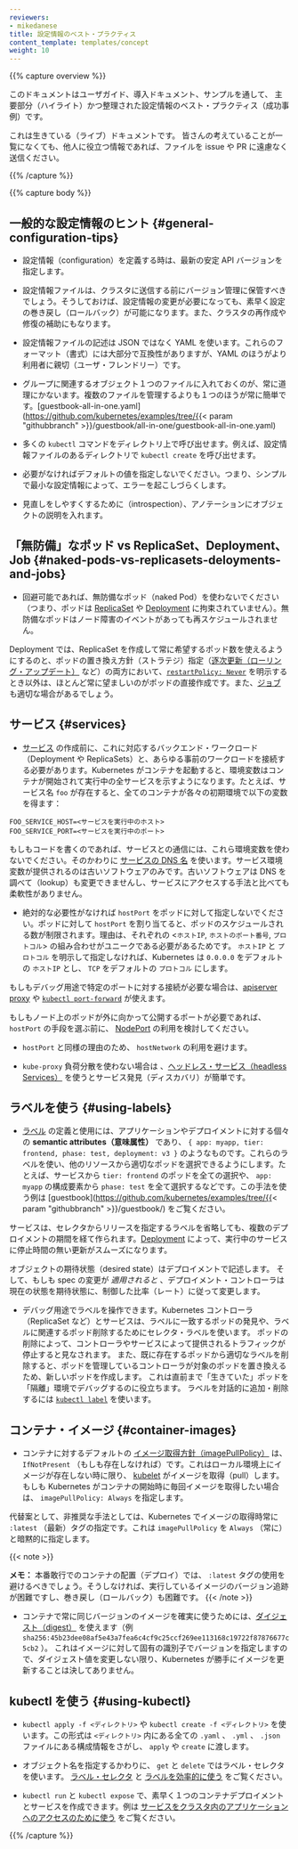 ```yaml
---
reviewers:
- mikedanese
title: 設定情報のベスト・プラクティス
content_template: templates/concept
weight: 10
---
```


{{% capture overview %}}
<!--
This document highlights and consolidates configuration best practices that are introduced throughout the user guide, Getting Started documentation, and examples.
-->
このドキュメントはユーザガイド、導入ドキュメント、サンプルを通して、
主要部分（ハイライト）かつ整理された設定情報のベスト・プラクティス（成功事例）です。

<!--
This is a living document. If you think of something that is not on this list but might be useful to others, please don't hesitate to file an issue or submit a PR.
-->
これは生きている（ライブ）ドキュメントです。
皆さんの考えていることが一覧になくても、他人に役立つ情報であれば、ファイルを issue や PR に遠慮なく送信ください。


{{% /capture %}}

{{% capture body %}}
<!--
## General Configuration Tips
-->
## 一般的な設定情報のヒント {#general-configuration-tips}

<!--
- When defining configurations, specify the latest stable API version.

- Configuration files should be stored in version control before being pushed to the cluster. This allows you to quickly roll back a configuration change if necessary. It also aids cluster re-creation and restoration.

- Write your configuration files using YAML rather than JSON. Though these formats can be used interchangeably in almost all scenarios, YAML tends to be more user-friendly.

- Group related objects into a single file whenever it makes sense. One file is often easier to manage than several. See the [guestbook-all-in-one.yaml](https://github.com/kubernetes/examples/tree/{{< param "githubbranch" >}}/guestbook/all-in-one/guestbook-all-in-one.yaml) file as an example of this syntax.

- Note also that many `kubectl` commands can be called on a directory. For example, you can call `kubectl create` on a directory of config files.

- Don't specify default values unnecessarily: simple, minimal configuration will make errors less likely.

- Put object descriptions in annotations, to allow better introspection.
-->
- 設定情報（configuration）を定義する時は、最新の安定 API バージョンを指定します。

- 設定情報ファイルは、クラスタに送信する前にバージョン管理に保管すべきでしょう。そうしておけば、設定情報の変更が必要になっても、素早く設定の巻き戻し（ロールバック）が可能になります。また、クラスタの再作成や修復の補助にもなります。

- 設定情報ファイルの記述は JSON ではなく YAML を使います。これらのフォーマット（書式）には大部分で互換性がありますが、YAML のほうがより利用者に親切（ユーザ・フレンドリー）です。

- グループに関連するオブジェクト１つのファイルに入れておくのが、常に道理にかないます。複数のファイルを管理するよりも１つのほうが常に簡単です。[guestbook-all-in-one.yaml](https://github.com/kubernetes/examples/tree/{{< param "githubbranch" >}}/guestbook/all-in-one/guestbook-all-in-one.yaml) 

- 多くの `kubectl` コマンドをディレクトリ上で呼び出せます。例えば、設定情報ファイルのあるディレクトリで `kubectl create` を呼び出せます。

- 必要がなければデフォルトの値を指定しないでください。つまり、シンプルで最小な設定情報によって、エラーを起こしづらくします。

- 見直しをしやすくするために（introspection）、アノテーションにオブジェクトの説明を入れます。

<!--
## "Naked" Pods vs ReplicaSets, Deployments, and Jobs
-->
## 「無防備」なポッド vs ReplicaSet、Deployment、Job {#naked-pods-vs-replicasets-deloyments-and-jobs}

<!--
- Don't use naked Pods (that is, Pods not bound to a [ReplicaSet](/docs/concepts/workloads/controllers/replicaset/) or [Deployment](/docs/concepts/workloads/controllers/deployment/)) if you can avoid it. Naked Pods will not be rescheduled in the event of a node failure.
-->
- 回避可能であれば、無防備なポッド（naked Pod）を使わないでください（つまり、ポッドは  [ReplicaSet](/jp/docs/concepts/workloads/controllers/replicaset/) や [Deployment](/jp/docs/concepts/workloads/controllers/deployment/) に拘束されていません）。無防備なポッドはノード障害のイベントがあっても再スケジュールされません。

<!--
  A Deployment, which both creates a ReplicaSet to ensure that the desired number of Pods is always available, and specifies a strategy to replace Pods (such as [RollingUpdate](/docs/concepts/workloads/controllers/deployment/#rolling-update-deployment)), is almost always preferable to creating Pods directly, except for some explicit [`restartPolicy: Never`](/docs/concepts/workloads/pods/pod-lifecycle/#restart-policy) scenarios. A [Job](/docs/concepts/workloads/controllers/jobs-run-to-completion/) may also be appropriate.
-->
Deployment では、ReplicaSet を作成して常に希望するポッド数を使えるようにするのと、ポッドの置き換え方針（ストラテジ）指定（[逐次更新（ローリング・アップデート）](/docs/concepts/workloads/controllers/deployment/#rolling-update-deployment) など）の両方において、[`restartPolicy: Never`](/docs/concepts/workloads/pods/pod-lifecycle/#restart-policy) を明示するとき以外は、ほとんど常に望ましいのがポッドの直接作成です。また、[ジョブ](/jp/docs/concepts/workloads/controllers/jobs-run-to-completion/) も適切な場合があるでしょう。

<!--
## Services
-->
## サービス  {#services}

<!--
- Create a [Service](/docs/concepts/services-networking/service/) before its corresponding backend workloads (Deployments or ReplicaSets), and before any workloads that need to access it. When Kubernetes starts a container, it provides environment variables pointing to all the Services which were running when the container was started. For example, if a Service named `foo` exists, all containers will get the following variables in their initial environment:
-->
- [サービス](/jp/docs/concepts/services-networking/service/) の作成前に、これに対応するバックエンド・ワークロード（Deployment や ReplicaSets）と、あらゆる事前のワークロードを接続する必要があります。Kubernetes がコンテナを起動すると、環境変数はコンテナが開始されて実行中の全サービスを示すようになります。たとえば、サービス名 `foo` が存在すると、全てのコンテナが各々の初期環境で以下の変数を得ます：

<!--
  ```shell
  FOO_SERVICE_HOST=<the host the Service is running on>
  FOO_SERVICE_PORT=<the port the Service is running on>
  ```
-->
  ```shell
  FOO_SERVICE_HOST=<サービスを実行中のホスト>
  FOO_SERVICE_PORT=<サービスを実行中のポート>
  ```
<!--
  If you are writing code that talks to a Service, don't use these environment variables; use the [DNS name of the Service](/docs/concepts/services-networking/dns-pod-service/) instead. Service environment variables are provided only for older software which can't be modified to use DNS lookups, and are a much less flexible way of accessing Services.
-->
もしもコードを書くのであれば、サービスとの通信には、これら環境変数を使わないでください。そのかわりに [サービスの DNS 名](/jp/docs/concepts/services-networking/dns-pod-service/) を使います。サービス環境変数が提供されるのは古いソフトウェアのみです。古いソフトウェアは DNS を調べて（lookup）も変更できませんし、サービスにアクセスする手法と比べても柔軟性がありません。

<!--
- Don't specify a `hostPort` for a Pod unless it is absolutely necessary. When you bind a Pod to a `hostPort`, it limits the number of places the Pod can be scheduled, because each <`hostIP`, `hostPort`, `protocol`> combination must be unique. If you don't specify the `hostIP` and `protocol` explicitly, Kubernetes will use `0.0.0.0` as the default `hostIP` and `TCP` as the default `protocol`.
-->
-  絶対的な必要性がなければ `hostPort` をポッドに対して指定しないでください。ポッドに対して `hostPort` を割り当てると、ポッドのスケジュールされる数が制限されます。理由は、それぞれの <`ホストIP`, `ホストのポート番号`, `プロトコル`> の組み合わせがユニークである必要があるためです。 `ホストIP` と `プロトコル` を明示して指定しなければ、Kubernetes は `0.0.0.0` をデフォルトの `ホストIP` とし、 `TCP` をデフォルトの `プロトコル` にします。

<!--
  If you only need access to the port for debugging purposes, you can use the [apiserver proxy](/docs/tasks/access-application-cluster/access-cluster/#manually-constructing-apiserver-proxy-urls) or [`kubectl port-forward`](/docs/tasks/access-application-cluster/port-forward-access-application-cluster/).
-->
もしもデバッグ用途で特定のポートに対する接続が必要な場合は、[apiserver proxy](/jp/docs/tasks/access-application-cluster/access-cluster/#manually-constructing-apiserver-proxy-urls) や [`kubectl port-forward`](/jp/docs/tasks/access-application-cluster/port-forward-access-application-cluster/) が使えます。

<!--
  If you explicitly need to expose a Pod's port on the node, consider using a [NodePort](/docs/concepts/services-networking/service/#type-nodeport) Service before resorting to `hostPort`.
-->
もしもノード上のポッドが外に向かって公開するポートが必要であれば、 `hostPort` の手段を選ぶ前に、 [NodePort](/jp/docs/concepts/services-networking/service/#type-nodeport) の利用を検討してください。

<!--
- Avoid using `hostNetwork`, for the same reasons as `hostPort`.

- Use [headless Services](/docs/concepts/services-networking/service/#headless-
services) (which have a `ClusterIP` of `None`) for easy service discovery when you don't need `kube-proxy` load balancing.
-->
- `hostPort` と同様の理由のため、 `hostNetwork`  の利用を避けます。

- `kube-proxy` 負荷分散を使わない場合は 、[ヘッドレス・サービス（headless Services）](/jp/docs/concepts/services-networking/service/#headless-services) を使うとサービス発見（ディスカバリ）が簡単です。

<!--
## Using Labels
-->
## ラベルを使う {#using-labels}

<!--
- Define and use [labels](/docs/concepts/overview/working-with-objects/labels/) that identify __semantic attributes__ of your application or Deployment, such as `{ app: myapp, tier: frontend, phase: test, deployment: v3 }`. You can use these labels to select the appropriate Pods for other resources; for example, a Service that selects all `tier: frontend` Pods, or all `phase: test` components of `app: myapp`. See the [guestbook](https://github.com/kubernetes/examples/tree/{{< param "githubbranch" >}}/guestbook/) app for examples of this approach.
-->
- [ラベル](/jp/docs/concepts/overview/working-with-objects/labels/) の定義と使用には、アプリケーションやデプロイメントに対する個々の __semantic attributes（意味属性）__  であり、 `{ app: myapp, tier: frontend, phase: test, deployment: v3 }` のようなものです。これらのラベルを使い、他のリソースから適切なポッドを選択できるようにします。たとえば、サービスから `tier: frontend` のポッドを全ての選択や、 `app: myapp` の構成要素から `phase: test`  を全て選択するなどです。この手法を使う例は [guestbook](https://github.com/kubernetes/examples/tree/{{< param "githubbranch" >}}/guestbook/) をご覧ください。

<!--
A Service can be made to span multiple Deployments by omitting release-specific labels from its selector. [Deployments](/docs/concepts/workloads/controllers/deployment/) make it easy to update a running service without downtime.
-->
サービスは、セレクタからリリースを指定するラベルを省略しても、複数のデプロイメントの期間を経て作られます。[Deployment](/jp/docs/concepts/workloads/controllers/deployment/) によって、実行中のサービスに停止時間の無い更新がスムーズになります。

<!--
A desired state of an object is described by a Deployment, and if changes to that spec are _applied_, the deployment controller changes the actual state to the desired state at a controlled rate.
-->
オブジェクトの期待状態（desired state）はデプロイメントで記述します。
そして、もしも spec の変更が _適用されると_ 、デプロイメント・コントローラは現在の状態を期待状態に、制御した比率（レート）に従って変更します。

<!--
- You can manipulate labels for debugging. Because Kubernetes controllers (such as ReplicaSet) and Services match to Pods using selector labels, removing the relevant labels from a Pod will stop it from being considered by a controller or from being served traffic by a Service. If you remove the labels of an existing Pod, its controller will create a new Pod to take its place. This is a useful way to debug a previously "live" Pod in a "quarantine" environment. To interactively remove or add labels, use [`kubectl label`](/docs/reference/generated/kubectl/kubectl-commands#label).
-->
- デバッグ用途でラベルを操作できます。Kubernetes コントローラ（ReplicaSet など）とサービスは、ラベルに一致するポッドの発見や、ラベルに関連するポッド削除するためにセレクタ・ラベルを使います。
ポッドの削除によって、コントローラやサービスによって提供されるトラフィックが停止すると見なされます。
また、既に存在するポッドから適切なラベルを削除すると、ポッドを管理しているコントローラが対象のポッドを置き換えるため、新しいポッドを作成します。
これは直前まで「生きていた」ポッドを「隔離」環境でデバッグするのに役立ちます。
ラベルを対話的に追加・削除するには  [`kubectl label`](/docs/reference/generated/kubectl/kubectl-commands#label) を使います。

<!--
## Container Images
-->
## コンテナ・イメージ {#container-images}

<!--
- The default [imagePullPolicy](/docs/concepts/containers/images/#updating-images) for a container is `IfNotPresent`, which causes the [kubelet](/docs/admin/kubelet/) to pull an image only if it does not already exist locally. If you want the image to be pulled every time Kubernetes starts the container, specify `imagePullPolicy: Always`.
-->
- コンテナに対するデフォルトの [イメージ取得方針（imagePullPolicy）](/jp/docs/concepts/containers/images/#updating-images) は、 `IfNotPresent` （もしも存在しなければ）です。これはローカル環境上にイメージが存在しない時に限り、 [kubelet](/jp/docs/admin/kubelet/) がイメージを取得（pull）します。
もしも Kubernetes がコンテナの開始時に毎回イメージを取得したい場合は、 `imagePullPolicy: Always` を指定します。

<!--
  An alternative, but deprecated way to have Kubernetes always pull the image is to use the `:latest` tag, which will implicitly set the `imagePullPolicy` to `Always`.
-->
代替案として、非推奨な手法としては、Kubernetes でイメージの取得時常に `:latest` （最新）タグの指定です。これは `imagePullPolicy` を `Always` （常に）と暗黙的に指定します。

{{< note >}}
<!--
  **Note:** You should avoid using the `:latest` tag when deploying containers in production, because this makes it hard to track which version of the image is running and hard to roll back.
-->
  **メモ：** 本番敢行でのコンテナの配置（デプロイ）では、 `:latest` タグの使用を避けるべきでしょう。そうしなければ、実行しているイメージのバージョン追跡が困難ですし、巻き戻し（ロールバック）も困難です。
{{< /note >}}

<!--
- To make sure the container always uses the same version of the image, you can specify its [digest](https://docs.docker.com/engine/reference/commandline/pull/#pull-an-image-by-digest-immutable-identifier) (for example `sha256:45b23dee08af5e43a7fea6c4cf9c25ccf269ee113168c19722f87876677c5cb2`). This uniquely identifies a specific version of the image, so it will never be updated by Kubernetes unless you change the digest value.
-->
- コンテナで常に同じバージョンのイメージを確実に使うためには、[ダイジェスト（digest）](https://docs.docker.com/engine/reference/commandline/pull/#pull-an-image-by-digest-immutable-identifier) を使えます（例  `sha256:45b23dee08af5e43a7fea6c4cf9c25ccf269ee113168c19722f87876677c5cb2` ）。
これはイメージに対して固有の識別子でバージョンを指定しますので、ダイジェスト値を変更しない限り、Kubernetes が勝手にイメージを更新することは決してありません。 


<!--
## Using kubectl
-->
## kubectl を使う {#using-kubectl}

<!--
- Use `kubectl apply -f <directory>` or `kubectl create -f <directory>`. This looks for Kubernetes configuration in all `.yaml`, `.yml`, and `.json` files in `<directory>` and passes it to `apply` or `create`.
-->
- `kubectl apply -f <ディレクトリ>` や `kubectl create -f <ディレクトリ>` を使います。この形式は `<ディレクトリ>` 内にある全ての `.yaml` 、 `.yml` 、 `.json` ファイルにある構成情報をさがし、 `apply` や `create` に渡します。

<!--
- Use label selectors for `get` and `delete` operations instead of specific object names. See the sections on [label selectors](/docs/concepts/overview/working-with-objects/labels/#label-selectors) and [using labels effectively](/docs/concepts/cluster-administration/manage-deployment/#using-labels-effectively).
-->
- オブジェクト名を指定するかわりに、 `get` と `delete` ではラベル・セレクタを使います。
[ラベル・セレクタ](/jp/docs/concepts/overview/working-with-objects/labels/#label-selectors) と [ラベルを効率的に使う](/jp/docs/concepts/cluster-administration/manage-deployment/#using-labels-effectively) をご覧ください。

<!--
- Use `kubectl run` and `kubectl expose` to quickly create single-container Deployments and Services. See [Use a Service to Access an Application in a Cluster](/docs/tasks/access-application-cluster/service-access-application-cluster/) for an example.
-->
- `kubectl run` と `kubectl expose`  で、素早く１つのコンテナデプロイメントとサービスを作成できます。例は [サービスをクラスタ内のアプリケーションへのアクセスのために使う](/jp/docs/tasks/access-application-cluster/service-access-application-cluster/) をご覧ください。


{{% /capture %}}


